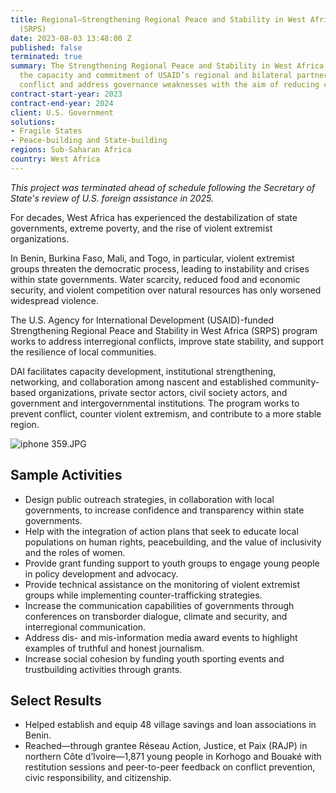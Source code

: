 ```yaml
---
title: Regional—Strengthening Regional Peace and Stability in West Africa Program
  (SRPS)
date: 2023-08-03 13:48:00 Z
published: false
terminated: true
summary: The Strengthening Regional Peace and Stability in West Africa program builds
  the capacity and commitment of USAID’s regional and bilateral partners to prevent
  conflict and address governance weaknesses with the aim of reducing countries’ fragility.
contract-start-year: 2023
contract-end-year: 2024
client: U.S. Government
solutions:
- Fragile States
- Peace-building and State-building
regions: Sub-Saharan Africa
country: West Africa
---
```


<aside><em>This project was terminated ahead of schedule following the Secretary of State's review of U.S. foreign assistance in 2025.</em></aside>

For decades, West Africa has experienced the destabilization of state governments, extreme poverty, and the rise of violent extremist organizations.

In Benin, Burkina Faso, Mali, and Togo, in particular, violent extremist groups threaten the democratic process, leading to instability and crises within state governments. Water scarcity, reduced food and economic security, and violent competition over natural resources has only worsened widespread violence.

The U.S. Agency for International Development (USAID)-funded Strengthening Regional Peace and Stability in West Africa (SRPS) program works to address interregional conflicts, improve state stability, and support the resilience of local communities.

DAI facilitates capacity development, institutional strengthening, networking, and collaboration among nascent and established community-based organizations, private sector actors, civil society actors, and government and intergovernmental institutions. The program works to prevent conflict, counter violent extremism, and contribute to a more stable region.

![iphone 359.JPG](/uploads/iphone%20359.JPG)

## Sample Activities

* Design public outreach strategies, in collaboration with local governments, to increase confidence and transparency within state governments.
* Help with the integration of action plans that seek to educate local populations on human rights, peacebuilding, and the value of inclusivity and the roles of women.
* Provide grant funding support to youth groups to engage young people in policy development and advocacy.
* Provide technical assistance on the monitoring of violent extremist groups while implementing counter-trafficking strategies.
* Increase the communication capabilities of governments through conferences on transborder dialogue, climate and security, and interregional communication.
* Address dis- and mis-information media award events to highlight examples of truthful and honest journalism.
* Increase social cohesion by funding youth sporting events and trustbuilding activities through grants.

## Select Results

* Helped establish and equip 48 village savings and loan associations in Benin.
* Reached—through grantee Réseau Action, Justice, et Paix (RAJP) in northern Côte d’Ivoire—1,871 young people in Korhogo and Bouaké with restitution sessions and peer-to-peer feedback on conflict prevention, civic responsibility, and citizenship.
